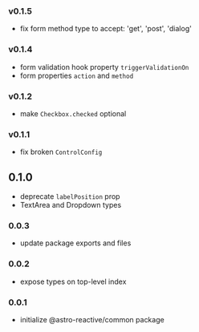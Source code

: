 ### v0.1.5
- fix form method type to accept: 'get', 'post', 'dialog'

### v0.1.4
- form validation hook property `triggerValidationOn`
- form properties `action` and `method`

### v0.1.2
- make `Checkbox.checked` optional

### v0.1.1
- fix broken `ControlConfig`

## 0.1.0
- deprecate `labelPosition` prop
- TextArea and Dropdown types

### 0.0.3
- update package exports and files

### 0.0.2
- expose types on top-level index

### 0.0.1
- initialize @astro-reactive/common package